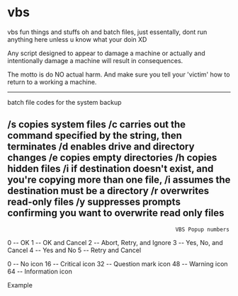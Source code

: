 # vbs
vbs fun things and stuffs
oh and batch files, just essentally, dont run anything here unless u know what your doin XD



Any script designed to appear to damage a machine or actually and intentionally damage a machine will result in consequences.

The motto is do NO actual harm. And make sure you tell your 'victim' how to return to a working a machine.


-----------------------------------------------------------------------------------------------------------------------------
batch file codes for the system backup

/s copies system files
/c carries out the command specified by the string, then terminates
/d enables drive and directory changes
/e copies empty directories
/h copies hidden files
/i if destination doesn't exist, and you're copying more than one file, /i assumes the destination must be a directory
/r overwrites read-only files
/y suppresses prompts confirming you want to overwrite read only files
-------------------------------------------------------------------------------------------------------------------------------
                                                         VBS Popup numbers

0 -- OK
1 -- OK and Cancel
2 -- Abort, Retry, and Ignore
3 -- Yes, No, and Cancel
4 -- Yes and No
5 -- Retry and Cancel

0 -- No icon
16 -- Critical icon
32 -- Question mark icon
48 -- Warning icon
64 -- Information icon

Example

